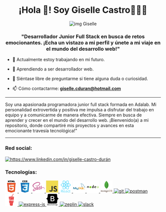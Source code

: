 <h1 align="center">¡Hola 👋! Soy Giselle Castro👩🏻‍💻</h1>
<p align="center">
<img src="https://github.com/Giselle-97/Giselle-Castro/assets/131615505/402a15a8-3df2-4b50-8715-6f60a704970b" alt="img Giselle" width="450" height="300"/>
</p>
<h3 align="center">"Desarrollador Junior Full Stack en busca de retos emocionantes. ¡Echa un vistazo a mi perfil y únete a mi viaje en el mundo del desarrollo web!"</h3>  



* 📌 Actualmente estoy trabajando en mi futuro.

* 🌱 Aprendiendo a ser desarrollador web.
  
* 💬 Siéntase libre de preguntarme si tiene alguna duda o curiosidad.
  
* 📫 Cómo contactarme: **giselle.cduran@hotmail.com**

---------

<p>Soy una apasionada programadora junior full stack formada en Adalab. Mi personalidad extrovertida y positiva me impulsa a disfrutar del trabajo en equipo y a comunicarme de manera efectiva. Siempre en busca de aprender y crecer en el mundo del desarrollo web. ¡Bienvenido(a) a mi repositorio, donde compartiré mis proyectos y avances en esta emocionante travesía tecnológica!"</p>
  
---------
  
<h3>Red social: </h3>
<p align="left">
<a href="https://www.linkedin.com/in/giselle-castro-dur%C3%A1n/" target="blank"><img align="center" src="https://raw.githubusercontent.com/rahuldkjain/github-profile-readme-generator/master/src/images/icons/Social/linked-in-alt.svg" alt="https://www.linkedin.com/in/giselle-castro-durán" height="30" width="40" /></a>
</p>



<h3 align="left">Tecnologías:</h3>
<p align="left">
  <a href="https://www.w3.org/html/" target="_blank" rel="noreferrer"> <img src="https://raw.githubusercontent.com/devicons/devicon/master/icons/html5/html5-original-wordmark.svg" alt="html5" width="40" height="40"/> </a>
  <a href="https://www.w3schools.com/css/" target="_blank" rel="noreferrer">
  <img src="https://raw.githubusercontent.com/devicons/devicon/master/icons/css3/css3-original-wordmark.svg" alt="css3" width="40" height="40"/> </a>
  <a href="https://sass-lang.com" target="_blank" rel="noreferrer">
                  <img src="https://raw.githubusercontent.com/devicons/devicon/master/icons/sass/sass-original.svg" alt="sass" width="40" height="40"/> </a>
                  <a href="https://developer.mozilla.org/en-US/docs/Web/JavaScript" target="_blank" rel="noreferrer">
        <img src="https://raw.githubusercontent.com/devicons/devicon/master/icons/javascript/javascript-original.svg" alt="javascript" width="40" height="40"/> </a>
        <a href="https://reactjs.org/" target="_blank" rel="noreferrer">
                <img src="https://raw.githubusercontent.com/devicons/devicon/master/icons/react/react-original-wordmark.svg" alt="react" width="40" height="40"/> </a>
                <a href="https://www.mysql.com/" target="_blank" rel="noreferrer">
          <img src="https://raw.githubusercontent.com/devicons/devicon/master/icons/mysql/mysql-original-wordmark.svg" alt="mysql" width="40" height="40"/> </a> 
          <a href="https://nodejs.org" target="_blank" rel="noreferrer">
            <img src="https://raw.githubusercontent.com/devicons/devicon/master/icons/nodejs/nodejs-original-wordmark.svg" alt="nodejs" width="40" height="40"/> </a>
            <a href="https://www.mongodb.com/" target="_blank" rel="noreferrer"> <img src="https://raw.githubusercontent.com/devicons/devicon/master/icons/mongodb/mongodb-original-wordmark.svg" alt="mongodb" width="40" height="40"/> </a>
             <a href="https://git-scm.com/" target="_blank" rel="noreferrer"> 
    <img src="https://www.vectorlogo.zone/logos/git-scm/git-scm-icon.svg" alt="git" width="40" height="40"/> </a> <a href="https://gulpjs.com" target="_blank" rel="noreferrer"></a>
    <a href="https://postman.com" target="_blank" rel="noreferrer"> <img src="https://www.vectorlogo.zone/logos/getpostman/getpostman-icon.svg" alt="postman" width="40" height="40"/> </a>
    <a href="https://gulpjs.com" target="_blank" rel="noreferrer"> <img src="https://raw.githubusercontent.com/devicons/devicon/master/icons/gulp/gulp-plain.svg" alt="gulp" width="40" height="40"/> </a>

  <a href="https://expressjs.com/">
  <img src="https://github.com/Giselle-97/Giselle-Castro/assets/131615505/5d3cdcdb-b83c-4547-ae91-b98cadeec972"  alt="express-js" width="50" height="40" />
  </a>
<a href="https://getbootstrap.com" target="_blank" rel="noreferrer">
  <img src="https://raw.githubusercontent.com/devicons/devicon/master/icons/bootstrap/bootstrap-plain-wordmark.svg" alt="bootstrap" width="40" height="40"/> </a>  <a href="https://expressjs.com" target="_blank" rel="noreferrer">
</a>
  <a href="https://zeplin.io/" target="_blank">
  <img src="https://github.com/Giselle-97/Giselle-Castro/assets/131615505/07829f22-7c44-4c75-b5c9-e5d40331d511"  alt="zeplin" width="40" height="40" />
  </a>

<a href="https://slack.com/intl/es-es/">
  <img src="https://github.com/Giselle-97/Giselle-Castro/assets/131615505/af837c29-eaad-47d3-9931-a865adc0ca51"  alt="slack" width="40" height="40" />
  </a>
</p>
